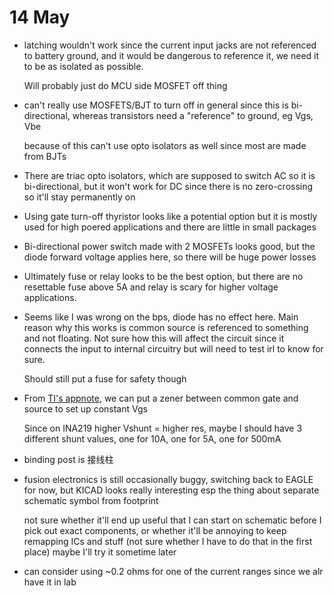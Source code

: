 # 14 May

- latching wouldn't work since the current input jacks are not referenced to
  battery ground, and it would be dangerous to reference it, we need it to be as
  isolated as possible.

  Will probably just do MCU side MOSFET off thing

- can't really use MOSFETS/BJT to turn off in general since this is
  bi-directional, whereas transistors need a "reference" to ground, eg Vgs, Vbe

  because of this can't use opto isolators as well since most are made from BJTs

- There are triac opto isolators, which are supposed to switch AC so it is
  bi-directional, but it won't work for DC since there is no zero-crossing so
  it'll stay permanently on

- Using gate turn-off thyristor looks like a potential option but it is mostly
  used for high poered applications and there are little in small packages

- Bi-directional power switch made with 2 MOSFETs looks good, but the diode
  forward voltage applies here, so there will be huge power losses

- Ultimately fuse or relay looks to be the best option, but there are no
  resettable fuse above 5A and relay is scary for higher voltage applications.

- Seems like I was wrong on the bps, diode has no effect here. Main reason why
  this works is common source is referenced to something and not floating. Not
  sure how this will affect the circuit since it connects the input to internal
  circuitry but will need to test irl to know for sure.

  Should still put a fuse for safety though

- From [TI's appnote](http://www.ti.com/lit/an/slva948/slva948.pdf), we can put
  a zener between common gate and source to set up constant Vgs

  Since on INA219 higher Vshunt = higher res, maybe I should have 3 different
  shunt values, one for 10A, one for 5A, one for 500mA

- binding post is 接线柱

- fusion electronics is still occasionally buggy, switching back to EAGLE for
  now, but KICAD looks really interesting esp the thing about separate schematic
  symbol from footprint

  not sure whether it'll end up useful that I can start on schematic before I
  pick out exact components, or whether it'll be annoying to keep remapping ICs
  and stuff (not sure whether I have to do that in the first place) maybe I'll
  try it sometime later

- can consider using ~0.2 ohms for one of the current ranges since we alr have
  it in lab
